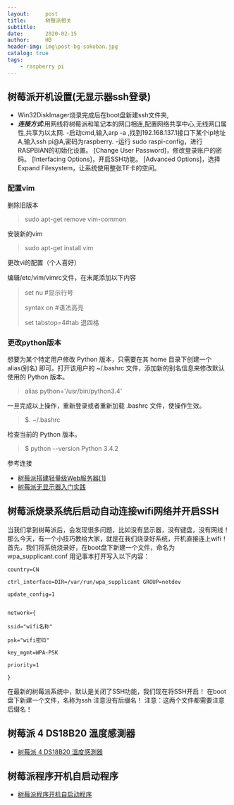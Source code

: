 ```yaml
---
layout:     post
title:      树莓派相关
subtitle:   
date:       2020-02-15
author:     HB
header-img: img\post-bg-sokoban.jpg
catalog: true
tags:
    - raspberry pi
---
```


## 树莓派开机设置(无显示器ssh登录)

- Win32DiskImager烧录完成后在boot盘新建ssh文件夹,
- ***连接方式***:用网线将树莓派和笔记本的网口相连,配置网络共享中心,无线网口属性,共享为以太网.
-启动cmd,输入arp -a ,找到192.168.137.1接口下某个ip地址A,输入ssh pi@A,密码为raspberry.
-运行 sudo raspi-config，进行RASPBIAN的初始化设置。
    [Change User Password]，修改登录账户的密码。
    [Interfacing Options]，开启SSH功能。
    [Advanced Options]，选择Expand Filesystem，让系统使用整张TF卡的空间。


### 配置vim

删除旧版本

>sudo apt-get remove vim-common

安装新的vim

>sudo apt-get install vim


更改vi的配置（个人喜好）

编辑/etc/vim/vimrc文件，在末尾添加以下内容

>set nu #显示行号
>
>syntax on #语法高亮
>
>set tabstop=4#tab 退四格

### 更改python版本

想要为某个特定用户修改 Python 版本，只需要在其 home 目录下创建一个 alias(别名) 即可。打开该用户的 ~/.bashrc 文件，添加新的别名信息来修改默认使用的 Python 版本。

>alias python='/usr/bin/python3.4'


一旦完成以上操作，重新登录或者重新加载 .bashrc 文件，使操作生效。

>$. ~/.bashrc

检查当前的 Python 版本。

>$ python --version Python 3.4.2



参考连接

- [树莓派搭建轻量级Web服务器[1] ](https://www.dushaoqing.com/how-to-setup-light-web-server-based-on-raspberry-pi-1.html)
- [树莓派无显示器入门实践](http://winshu.tk/article/30)

##  树莓派烧录系统后启动自动连接wifi网络并开启SSH

当我们拿到树莓派后，会发现很多问题，比如没有显示器，没有键盘，没有网线！
那么今天，有一个小技巧教给大家，就是在我们烧录好系统，开机直接连上wifi！
首先，我们将系统烧录好，在boot盘下新建一个文件，命名为wpa_supplicant.conf
用记事本打开写入以下内容：
```
country=CN

ctrl_interface=DIR=/var/run/wpa_supplicant GROUP=netdev

update_config=1


network={

ssid="wifi名称"

psk="wifi密码"

key_mgmt=WPA-PSK

priority=1

}
```

在最新的树莓派系统中，默认是关闭了SSH功能，我们现在将SSH开启！
在boot盘下新建一个文件，名称为ssh   注意没有后缀名！
注意：这两个文件都需要注意后缀名！


## 树莓派 4    DS18B20 溫度感測器

- [树莓派 4 DS18B20 溫度感測器](https://sites.google.com/site/rasberrypintust/shu-mei-pai-xiao-ji-qiao/ds18b20-wen-du-gan-ce-qi)



## 树莓派程序开机自启动程序


- [树莓派程序开机自启动程序](http://www.raspigeek.com/index.php?c=read&id=160&page=1)
